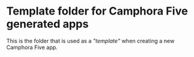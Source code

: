 # Template folder for Camphora Five generated apps

This is the folder that is used as a _"template"_ when creating a new Camphora Five app.
